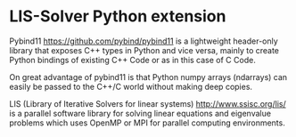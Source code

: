 LIS-Solver Python extension
==============================

Pybind11 https://github.com/pybind/pybind11 is a lightweight header-only library
that exposes C++ types in Python and vice versa, mainly to create Python bindings
of existing C++ Code or as in this case of C Code.

On great advantage of pybind11 is that Python numpy arrays (ndarrays) can easily
be passed to the C++/C world without making deep copies.

LIS (Library of Iterative Solvers for linear systems) http://www.ssisc.org/lis/
is a parallel software library for solving linear equations and eigenvalue
problems which uses OpenMP or MPI for parallel computing environments.